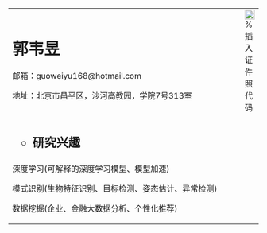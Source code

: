 
<table border="0">
  <tr>
    <td width="75%";id="class" align="center" style= "margin: 0cm 0cm 0pt; text-align: left">
      <h1>郭韦昱</h1>
      <p>邮箱：guoweiyu168@hotmail.com</p>
      <p>地址：北京市昌平区，沙河高教园，学院7号313室</p>
    </td>
    <td width="25%">
      <img src="/zhengjianzhao.jpg" width="100%">      % 插入证件照代码
    </td>
  </tr>
  <tr>
      <td width="100%">
        <h2><ul type="circle"><li><b>研究兴趣</b></li></ul></h2>
        <p>深度学习(可解释的深度学习模型、模型加速)</p>
        <p>模式识别(生物特征识别、目标检测、姿态估计、异常检测)</p>
        <p>数据挖掘(企业、金融大数据分析、个性化推荐)</p>
      </td>
  </tr>
</table>
